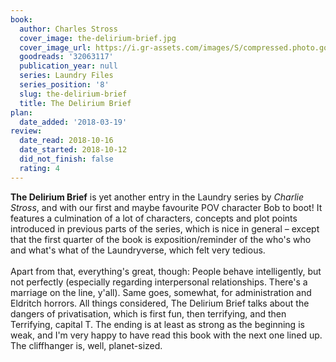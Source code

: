 ```yaml
---
book:
  author: Charles Stross
  cover_image: the-delirium-brief.jpg
  cover_image_url: https://i.gr-assets.com/images/S/compressed.photo.goodreads.com/books/1478673286l/32063117._SX98_.jpg
  goodreads: '32063117'
  publication_year: null
  series: Laundry Files
  series_position: '8'
  slug: the-delirium-brief
  title: The Delirium Brief
plan:
  date_added: '2018-03-19'
review:
  date_read: 2018-10-16
  date_started: 2018-10-12
  did_not_finish: false
  rating: 4
---
```


**The Delirium Brief** is yet another entry in the Laundry series by *Charlie Stross*, and with our first and maybe favourite POV character Bob to boot! It features a culmination of a lot of characters, concepts and plot points introduced in previous parts of the series, which is nice in general – except that the first quarter of the book is exposition/reminder of the who's who and what's what of the Laundryverse, which felt very tedious.<br /><br />Apart from that, everything's great, though: People behave intelligently, but not perfectly (especially regarding interpersonal relationships. There's a marriage on the line, y'all). Same goes, somewhat, for administration and Eldritch horrors. All things considered, The Delirium Brief talks about the dangers of privatisation, which is first fun, then terrifying, and then Terrifying, capital T. The ending is at least as strong as the beginning is weak, and I'm very happy to have read this book with the next one lined up. The cliffhanger is, well, planet-sized.
